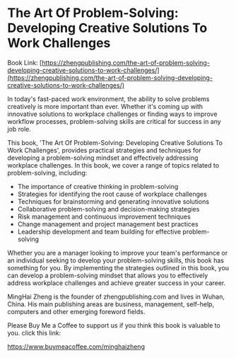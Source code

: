 # The Art Of Problem-Solving: Developing Creative Solutions To Work Challenges

Book Link: [https://zhengpublishing.com/the-art-of-problem-solving-developing-creative-solutions-to-work-challenges/](https://zhengpublishing.com/the-art-of-problem-solving-developing-creative-solutions-to-work-challenges/)

In today's fast-paced work environment, the ability to solve problems creatively is more important than ever. Whether it's coming up with innovative solutions to workplace challenges or finding ways to improve workflow processes, problem-solving skills are critical for success in any job role.

This book, 'The Art Of Problem-Solving: Developing Creative Solutions To Work Challenges', provides practical strategies and techniques for developing a problem-solving mindset and effectively addressing workplace challenges. In this book, we cover a range of topics related to problem-solving, including:

* The importance of creative thinking in problem-solving
* Strategies for identifying the root cause of workplace challenges
* Techniques for brainstorming and generating innovative solutions
* Collaborative problem-solving and decision-making strategies
* Risk management and continuous improvement techniques
* Change management and project management best practices
* Leadership development and team building for effective problem-solving

Whether you are a manager looking to improve your team's performance or an individual seeking to develop your problem-solving skills, this book has something for you. By implementing the strategies outlined in this book, you can develop a problem-solving mindset that allows you to effectively address workplace challenges and achieve greater success in your career.

MingHai Zheng is the founder of zhengpublishing.com and lives in Wuhan, China. His main publishing areas are business, management, self-help, computers and other emerging foreword fields.

Please Buy Me a Coffee to support us if you think this book is valuable to you. click this link:

https://www.buymeacoffee.com/minghaizheng
